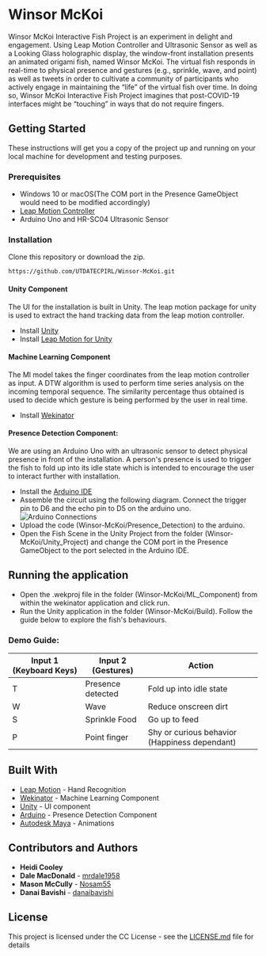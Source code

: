 # Winsor McKoi 

Winsor McKoi Interactive Fish Project is an experiment in delight and engagement. Using Leap Motion Controller and Ultrasonic Sensor as well as a Looking Glass holographic display, the window-front installation presents an animated origami fish, named Winsor McKoi. The virtual fish responds in real-time to physical presence and gestures (e.g., sprinkle, wave, and point) as well as tweets in order to cultivate a community of participants who actively engage in maintaining the “life” of the virtual fish over time. In doing so, Winsor McKoi Interactive Fish Project imagines that post-COVID-19 interfaces might be “touching” in ways that do not require fingers.

## Getting Started

These instructions will get you a copy of the project up and running on your local machine for development and testing purposes. 

### Prerequisites 

* Windows 10 or macOS(The COM port in the Presence GameObject would need to be modified accordingly)
* [Leap Motion Controller](https://www.ultraleap.com/product/leap-motion-controller/)
* Arduino Uno and HR-SC04 Ultrasonic Sensor

### Installation
Clone this repository or download the zip.
```
https://github.com/UTDATECPIRL/Winsor-McKoi.git
```
#### Unity Component
The UI for the installation is built in Unity. The leap motion package for unity is used to extract the hand tracking data from the leap motion controller. 
* Install [Unity](https://store.unity.com/#plans-individual)
* Install [Leap Motion for Unity](https://developer.leapmotion.com/unity#5436356) 

#### Machine Learning Component
The Ml model takes the finger coordinates from the leap motion controller as input. A DTW algorithm is used to perform time series analysis on the incoming temporal sequence. The similarity percentage thus obtained is used to decide which gesture is being performed by the user in real time.   
* Install [Wekinator](http://www.wekinator.org/downloads/)

#### Presence Detection Component:
We are using an Arduino Uno with an ultrasonic sensor to detect physical presence in front of the installation. A person's presence is used to trigger the fish to fold up into its idle state which is intended to encourage the user to interact further with installation. 
* Install the [Arduino IDE](https://www.arduino.cc/en/main/software)
* Assemble the circuit using the following diagram. Connect the trigger pin to D6 and the echo pin to D5 on the arduino uno.
![Arduino Connections](https://hackster.imgix.net/uploads/attachments/991561/uploads2ftmp2ff6c8de93-288c-4663-9a29-31c8e61172812fultrasonic5_WCDWvutJmv.png?auto=compress%2Cformat&w=1280&h=960&fit=max)
* Upload the code (Winsor-McKoi/Presence_Detection) to the arduino. 
* Open the Fish Scene in the Unity Project from the folder (Winsor-McKoi/Unity_Project) and change the COM port in the Presence GameObject to the port selected in the Arduino IDE. 

## Running the application

* Open the .wekproj file in the folder (Winsor-McKoi/ML_Component) from within the wekinator application and click run.
* Run the Unity application in the folder (Winsor-McKoi/Build). Follow the guide below to explore the fish's behaviours. 

### Demo Guide:

**Input 1 (Keyboard Keys)** | **Input 2 (Gestures)** | **Action**
------------ | ------------- | ------------ 
 T | Presence detected | Fold up into idle state
 W | Wave | Reduce onscreen dirt
 S | Sprinkle Food | Go up to feed
 P | Point finger | Shy or curious behavior (Happiness dependant)


## Built With

* [Leap Motion](https://developer.leapmotion.com/unity) - Hand Recognition
* [Wekinator](http://www.wekinator.org/) - Machine Learning Component
* [Unity](https://unity.com/) - UI component
* [Arduino](https://www.arduino.cc/en/main/software) - Presence Detection Component
* [Autodesk Maya](https://www.autodesk.com/products/maya/overview?support=ADVANCED&plc=MAYA&term=1-YEAR&quantity=1) - Animations 

## Contributors and Authors

* **Heidi Cooley**
* **Dale MacDonald** - [mrdale1958](https://github.com/mrdale1958?tab=repositories)
* **Mason McCully** - [Nosam55](https://github.com/Nosam55)
* **Danai Bavishi** - [danaibavishi](https://github.com/danaibavishi)

## License

This project is licensed under the CC License - see the [LICENSE.md](LICENSE.md) file for details

